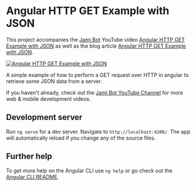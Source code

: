# Angular HTTP GET Example with JSON

This project accompanies the [Jami Bot](https://jamibot.com) YouTube video [Angular HTTP GET Example with JSON](https://youtu.be/SYBzE68Ee-g) as well as the blog article [Angular HTTP GET Example with JSON](https://blog.jamibot.com/angular-http-get).

[![Angular HTTP GET Example with JSON](https://img.youtube.com/vi/SYBzE68Ee-g/maxresdefault.jpg)](https://youtu.be/SYBzE68Ee-g)

A simple example of how to perform a GET request over HTTP in angular to retrieve some JSON data from a server.

If you haven't already, check out the [Jami Bot YouTube Channel](https://youtube.com/c/JamiBot) for more web & mobile development videos.

## Development server

Run `ng serve` for a dev server. Navigate to `http://localhost:4200/`. The app will automatically reload if you change any of the source files.

## Further help

To get more help on the Angular CLI use `ng help` or go check out the [Angular CLI README](https://github.com/angular/angular-cli/blob/master/README.md).
